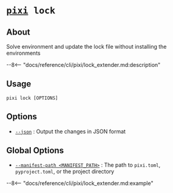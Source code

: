 <!--- This file is autogenerated. Do not edit manually! -->
# <code>[pixi](../pixi.md) lock</code>

## About
Solve environment and update the lock file without installing the environments

--8<-- "docs/reference/cli/pixi/lock_extender.md:description"

## Usage
```
pixi lock [OPTIONS]
```

## Options
- <a id="arg---json" href="#arg---json">`--json`</a>
:  Output the changes in JSON format

## Global Options
- <a id="arg---manifest-path" href="#arg---manifest-path">`--manifest-path <MANIFEST_PATH>`</a>
:  The path to `pixi.toml`, `pyproject.toml`, or the project directory

--8<-- "docs/reference/cli/pixi/lock_extender.md:example"
